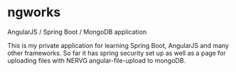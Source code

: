 # ngworks
AngularJS / Spring Boot / MongoDB application 

This is my private application for learning Spring Boot, AngularJS and many other frameworks.
So far it has spring security set up as well as a page for uploading files with NERVG angular-file-upload to mongoDB.

